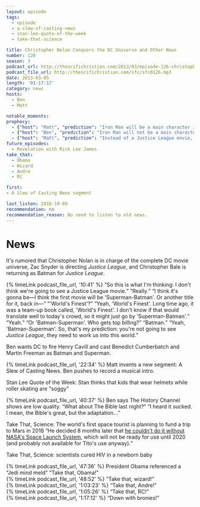 ```yaml
---
layout: episode
tags:
  - episode
  - a-slew-of-casting-news
  - stan-lee-quote-of-the-week
  - take-that-science

title: Christopher Nolan Conquers the DC Universe and Other News
number: 126
season: 3
podcast_url: http://thescifichristian.com/2013/03/episode-126-christopher-nolan-conquers-the-dc-universe-and-other-news/
podcast_file_url: http://thescifichristian.com/sfc/sfc0126.mp3
date: 2013-03-05
length: '01:17:17'
category: news
hosts:
  - Ben
  - Matt

notable_moments:
prophecy: 
  - {"host": "Matt", "prediction": "Iron Man will be a main character in <i class='work-title'>Guardians of the Galaxy</i>", "veracity": false, "comments": ""}
  - {"host": "Ben", "prediction": "Iron Man will not be a main character in <i class='work-title'>Guardians of the Galaxy</i>", "veracity": true, "comments": ""}
  - {"host": "Matt", "prediction": "Instead of a Justice League movie, DC will do a Batman-Superman movie next.", "veracity": true, "comments": ""}
future_episodes:
  - Revelation with Rick Lee James
take_that:
  - Obama
  - Wizard
  - Andre
  - RC

first:
- A Slew of Casting News segment

last_listen: 2018-10-09
recommendation: no
recommendation_reason: No need to listen to old news.
---
```


# News
It's rumored that Christopher Nolan is in charge of the complete DC movie universe, Zac Snyder is directing <i class="work-title">Justice League</i>, and Christopher Bale is returning as Batman for <i class="work-title">Justice League</i>. 

<div class="quote">
  {% timeLink podcast_file_url, '10:41' %}
  <q class="matt">So this is what I'm thinking: I don't think we're going to see a Justice League movie.</q>
  <q class="ben">Really.</q>
  <q class="matt">I think it's gonna be—I think the first movie will be 'Superman-Batman'. Or another title for it, back in—</q>
  <q class="ben">'World's Finest'?</q>
  <q class="matt">Yeah, 'World's Finest'. Long time ago, it was a team-up book called, 'World's Finest'. I don't know if that would translate well to today's crowd, so it might just go by 'Superman-Batman'.</q>
  <q class="ben">Yeah.</q>
  <q class="matt">Or 'Batman-Superman'. Who gets top billing?</q>
  <q class="ben">Batman.</q>
  <q class="matt">Yeah, 'Batman-Superman'. So, that's my prediction: you're not going to see <i class="work-title">Justice League</i>, they need to work us into this world.</q>
</div>

Ben wants DC to fire Henry Cavill and cast Benedict Cumberbatch and Martin Freeman as Batman and Superman.

{% timeLink podcast_file_url, '22:34' %} Matt invents a new segment: A Slew of Casting News. Ben pushes to record a musical intro.

Stan Lee Quote of the Week: Stan thinks that kids that wear helmets while roller skating are "soggy"

<div class="quote">
  {% timeLink podcast_file_url, '40:37' %}
  <span class="quote-context is-size-6">Ben says The History Channel shows are low quality.</span>
  <q class="matt">What about The Bible last night?</q>
  <q class="ben">I heard it sucked. I mean, the Bible's great, but the adaptation...</q>
</div>

Take That, Science: The world's first space tourist is planning to fund a trip to Mars in 2018 <q class="archivist inline">He decided 8 months later that <a href="https://www.newscientist.com/article/dn24633-ambitious-mars-joy-ride-cannot-succeed-without-nasa/">he couldn't do it without NASA's Space Launch System</a>, which will not be ready for use until 2020 (and probably not available for Tito's use anyway).</q>

Take That, Science: scientists cured HIV in a newborn baby

<div class="quote">
  {% timeLink podcast_file_url, '47:36' %}
  <span class="quote-context is-size-6">President Obama referenced a "Jedi mind meld"</span>
  <q class="ben">Take that, Obama!</q>
</div>

<div class="quote">
  {% timeLink podcast_file_url, '48:52' %}
  <q class="ben">Take that, wizard!</q>
</div>

<div class="quote">
  {% timeLink podcast_file_url, '1:03:23' %}
  <q class="ben">Take that, Andre!</q>
</div>

<div class="quote">
  {% timeLink podcast_file_url, '1:05:26' %}
  <q class="ben">Take that, RC!</q>
</div>

<div class="quote">
  {% timeLink podcast_file_url, '1:17:12' %}
  <q class="ben">Down with bronies!</q>
</div>